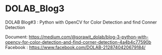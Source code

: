 # DOLAB_Blog3
DOLAB Blog#3 : Python with OpenCV for Color Detection and find Conner Detection


Document: https://medium.com/@sorawit_dolab/blog-3-python-with-opencv-for-color-detection-and-find-corner-detection-4a4b4c77590b
Facebook : https://www.facebook.com/DOLAB-2128740420679184/
